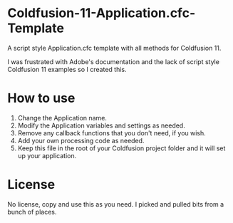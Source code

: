 # Coldfusion-11-Application.cfc-Template
A script style Application.cfc template with all methods for Coldfusion 11.

I was frustrated with Adobe's documentation and the lack of script style Coldfusion 11 examples so I created this.

# How to use
1. Change the Application name.
2. Modify the Application variables and settings as needed.
3. Remove any callback functions that you don't need, if you wish.
4. Add your own processing code as needed.
5. Keep this file in the root of your Coldfusion project folder and it will set up your application.

# License
No license, copy and use this as you need. I picked and pulled bits from a bunch of places.
